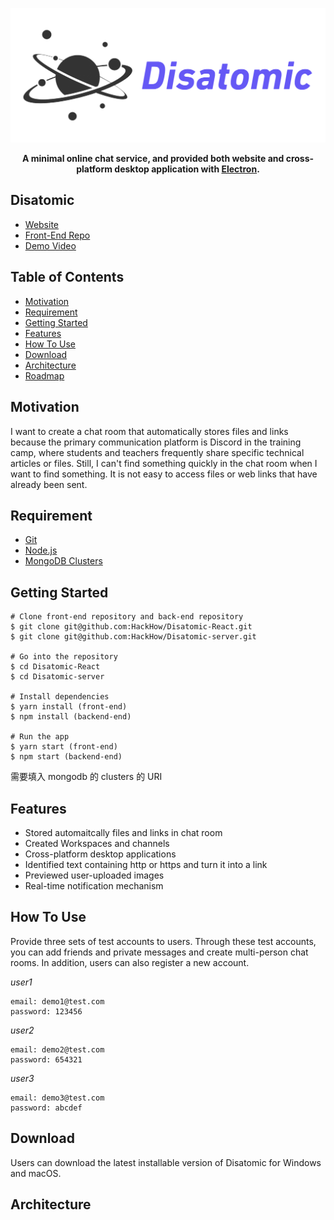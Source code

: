 ![Logo](./Disatomic_Logo.png)
__<p align="center">A minimal online chat service, and provided both website and cross-platform desktop application with <a href="https://www.electronjs.org/">Electron</a>.</p>__

## Disatomic

- [Website](https://dis4tomic.com)
- [Front-End Repo](https://github.com/HackHow/Disatomic-React)
- [Demo Video](https://drive.google.com/file/d/1x9eUrFunTPjnNZyUa8nAw0Lkrj1JphJY/view)

## Table of Contents

- [Motivation](https://github.com/HackHow/Disatomic-server/tree/develop#Motivation)
- [Requirement](https://github.com/HackHow/Disatomic-server/tree/develop#Requirement)
- [Getting Started](https://github.com/HackHow/Disatomic-server/tree/develop#Getting-Started)
- [Features](https://github.com/HackHow/Disatomic-server/tree/develop#Features)
- [How To Use](https://github.com/HackHow/Disatomic-server/tree/develop#How-To-Use)
- [Download]()
- [Architecture](https://github.com/HackHow/Disatomic-server/tree/develop#Architecture)
- [Roadmap]()

## Motivation
I want to create a chat room that automatically stores files and links because the primary communication platform is Discord in the training camp, where students and teachers frequently share specific technical articles or files. Still, I can't find something quickly in the chat room when I want to find something. It is not easy to access files or web links that have already been sent.

## Requirement
- [Git](https://git-scm.com/book/en/v2/Getting-Started-Installing-Git/)
- [Node.js](https://nodejs.org/en/download/)
- [MongoDB Clusters](https://www.mongodb.com/atlas/database)

## Getting Started
```shell
# Clone front-end repository and back-end repository
$ git clone git@github.com:HackHow/Disatomic-React.git
$ git clone git@github.com:HackHow/Disatomic-server.git 

# Go into the repository
$ cd Disatomic-React
$ cd Disatomic-server

# Install dependencies
$ yarn install (front-end)
$ npm install (backend-end)

# Run the app
$ yarn start (front-end)
$ npm start (backend-end)
```
需要填入 mongodb 的 clusters 的 URI

## Features
- Stored automaitcally files and links in chat room
- Created Workspaces and channels
- Cross-platform desktop applications
- Identified text containing http or https and turn it into a link
- Previewed user-uploaded images
- Real-time notification mechanism

## How To Use
Provide three sets of test accounts to users. Through these test accounts, you can add friends and private messages and create multi-person chat rooms. In addition, users can also register a new account.

_user1_
```
email: demo1@test.com
password: 123456
```
_user2_
```
email: demo2@test.com
password: 654321
```
_user3_
```
email: demo3@test.com
password: abcdef
```

## Download
Users can download the latest installable version of Disatomic for Windows and macOS. 

## Architecture
